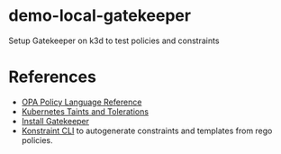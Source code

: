# demo-local-gatekeeper
Setup Gatekeeper on k3d to test policies and constraints


# References

- [OPA Policy Language Reference](https://www.openpolicyagent.org/docs/latest/policy-language/)
- [Kubernetes Taints and Tolerations](https://kubernetes.io/docs/concepts/scheduling-eviction/taint-and-toleration/)
- [Install Gatekeeper](https://open-policy-agent.github.io/gatekeeper/website/docs/install/)
- [Konstraint CLI](https://github.com/plexsystems/konstraint) to autogenerate constraints and templates from rego policies.